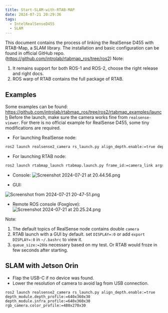 ```yaml
---
title: Start-SLAM-with-RTAB-MAP
date: 2024-07-21 20:29:36
tags:
  - IntelRealSenseD455
  - SLAM
---
```

This document contains the process of linking the RealSense D455 with RTAB-Map, a SLAM library.
The installation and basic configuration can be found in official GitHub repo.(https://github.com/introlab/rtabmap_ros/tree/ros2)
Note:
1. It remains support for both ROS-1 and ROS-2, choose the right release and right docs.
2. ROS warp of RTAB contains the full package of RTAB. 
## Examples
Some examples can be found: https://github.com/introlab/rtabmap_ros/tree/ros2/rtabmap_examples/launch
Before the launch, make sure the camera works fine from `realsense-viewer`.
For there is no official example for RealSense D455, some tiny modifications are required.



- For launching RealSense node:
```bash
ros2 launch realsense2_camera rs_launch.py align_depth.enable:=true depth_module.depth_profile:=640x360x90 depth_module.infra_profile:=640x360x90 rgb_camera.color_profile:=480x270x90
```

- For launching RTAB node:
```bash
ros2 launch rtabmap_launch rtabmap.launch.py frame_id:=camera_link args:="-d" rgb_topic:=/camera/camera/color/image_raw depth_topic:=/camera/camera/aligned_depth_to_color/image_raw camera_info_topic:=/camera/camera/color/camera_info approx_sync:=false queue_size:=20
```

- Console:
![Screenshot 2024-07-21 at 20.44.56.png](https://cdn.jsdelivr.net/gh/TANG617/images/202407212045588.png)

- GUI:

![Screenshot from 2024-07-21 20-47-51.png](https://cdn.jsdelivr.net/gh/TANG617/images/202407212049932.png)

- Remote ROS console (Foxglove):
![Screenshot 2024-07-21 at 20.25.24.png](https://cdn.jsdelivr.net/gh/TANG617/images/202407212051621.png)

Note:
1. The default topics of RealSense node contains double `camera`
2. RTAB launch with a GUI by default. set `DISPLAY=:0` or add  `export DISPLAY=:0` in `~/.bashrc` to view it.
3. `queue_size:=20`is necessary based on my test. Or RTAB would froze in few seconds after starting.
## SLAM with Jetson Orin

- Flap the USB-C if no device was found.
- Lower the resolution of camera to avoid lag from USB connection.
```
ros2 launch realsense2_camera rs_launch.py align_depth.enable:=true depth_module.depth_profile:=640x360x30 depth_module.infra_profile:=640x360x30 rgb_camera.color_profile:=480x270x30
```